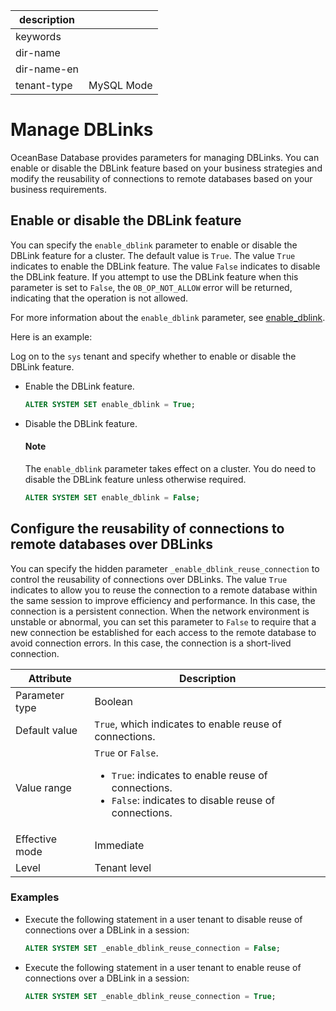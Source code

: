 | description ||
|---|---|
| keywords ||
| dir-name ||
| dir-name-en ||
| tenant-type | MySQL Mode |

# Manage DBLinks

OceanBase Database provides parameters for managing DBLinks. You can enable or disable the DBLink feature based on your business strategies and modify the reusability of connections to remote databases based on your business requirements. 

## Enable or disable the DBLink feature

You can specify the `enable_dblink` parameter to enable or disable the DBLink feature for a cluster. The default value is `True`. The value `True` indicates to enable the DBLink feature. The value `False` indicates to disable the DBLink feature. If you attempt to use the DBLink feature when this parameter is set to `False`, the `OB_OP_NOT_ALLOW` error will be returned, indicating that the operation is not allowed. 

For more information about the `enable_dblink` parameter, see [enable_dblink](../../../800.configuration-items-and-system-variables/100.system-configuration-items/300.cluster-level-configuration-items/6500.enable_dblink.md). 

Here is an example:

Log on to the `sys` tenant and specify whether to enable or disable the DBLink feature. 

* Enable the DBLink feature. 

   ```sql
   ALTER SYSTEM SET enable_dblink = True;
   ```

* Disable the DBLink feature. 

   <main id="notice" type='explain'>
      <h4>Note</h4>
      <p>The <code>enable_dblink</code> parameter takes effect on a cluster. You do need to disable the DBLink feature unless otherwise required. </p>
    </main>

   ```sql
   ALTER SYSTEM SET enable_dblink = False;
   ```

## Configure the reusability of connections to remote databases over DBLinks

You can specify the hidden parameter `_enable_dblink_reuse_connection` to control the reusability of connections over DBLinks. The value `True` indicates to allow you to reuse the connection to a remote database within the same session to improve efficiency and performance. In this case, the connection is a persistent connection. When the network environment is unstable or abnormal, you can set this parameter to `False` to require that a new connection be established for each access to the remote database to avoid connection errors. In this case, the connection is a short-lived connection. 

| Attribute | Description |
|----------|----------|
| Parameter type | Boolean |
| Default value | `True`, which indicates to enable reuse of connections.  |
| Value range | `True` or `False`. <ul><li>`True`: indicates to enable reuse of connections. </li><li>`False`: indicates to disable reuse of connections. </li></ul> |
| Effective mode | Immediate |
| Level | Tenant level |

### Examples

* Execute the following statement in a user tenant to disable reuse of connections over a DBLink in a session: 

   ```sql
   ALTER SYSTEM SET _enable_dblink_reuse_connection = False;
   ```

* Execute the following statement in a user tenant to enable reuse of connections over a DBLink in a session: 

   ```sql
   ALTER SYSTEM SET _enable_dblink_reuse_connection = True;
   ```
